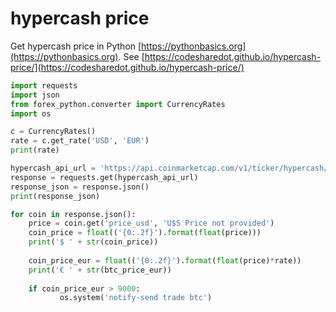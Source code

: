 # hypercash price

Get hypercash price in Python [https://pythonbasics.org](https://pythonbasics.org).
See [https://codesharedot.github.io/hypercash-price/](https://codesharedot.github.io/hypercash-price/)

```python
import requests
import json
from forex_python.converter import CurrencyRates
import os

c = CurrencyRates()
rate = c.get_rate('USD', 'EUR') 
print(rate)

hypercash_api_url = 'https://api.coinmarketcap.com/v1/ticker/hypercash/'
response = requests.get(hypercash_api_url)
response_json = response.json()
print(response_json)

for coin in response.json():
    price = coin.get('price_usd', 'U$S Price not provided')
    coin_price = float(('{0:.2f}').format(float(price)))
    print('$ ' + str(coin_price))
    
    coin_price_eur = float(('{0:.2f}').format(float(price)*rate))   
    print('€ ' + str(btc_price_eur))
    
    if coin_price_eur > 9000:
           os.system('notify-send trade btc')
           
```
